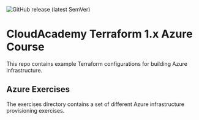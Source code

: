 ![GitHub release (latest SemVer)](https://img.shields.io/github/v/release/cloudacademy/terraform-azure)

# CloudAcademy Terraform 1.x Azure Course
This repo contains example Terraform configurations for building Azure infrastructure.

## Azure Exercises
The exercises directory contains a set of different Azure infrastructure provisioning exercises.
